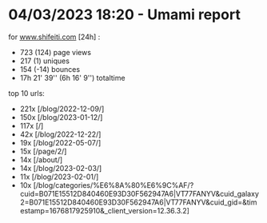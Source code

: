 # 04/03/2023 18:20 - Umami report
for www.shifeiti.com [24h] :

 - 723 (124) page views
 - 217 (1) uniques
 - 154 (-14) bounces
 - 17h 21' 39'' (6h 16' 9'') totaltime


top 10 urls:
 - 221x [/blog/2022-12-09/]
 - 150x [/blog/2023-01-12/]
 - 117x [/]
 - 42x [/blog/2022-12-22/]
 - 19x [/blog/2022-05-07/]
 - 15x [/page/2/]
 - 14x [/about/]
 - 14x [/blog/2023-02-03/]
 - 11x [/blog/2023-02-01/]
 - 10x [/blog/categories/%E6%8A%80%E6%9C%AF/?cuid=B071E15512D840460E93D30F562947A6|VT77FANYV&cuid_galaxy2=B071E15512D840460E93D30F562947A6|VT77FANYV&cuid_gid=&timestamp=1676817925910&_client_version=12.36.3.2]


